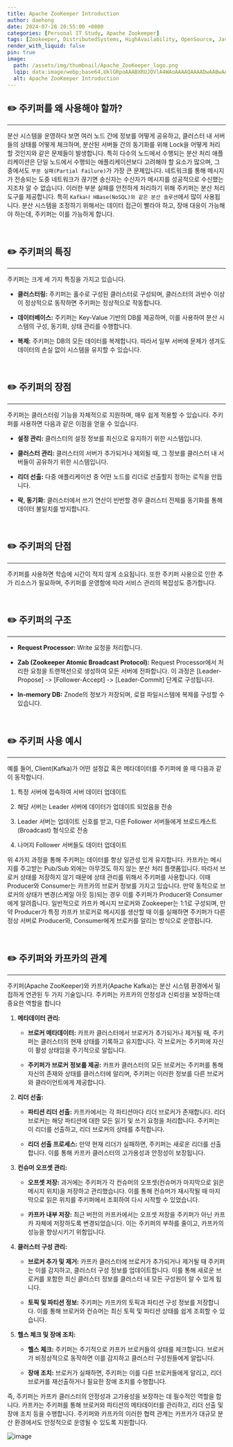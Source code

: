 ```yaml
---
title: Apache ZooKeeper Introduction
author: daehong
date: 2024-07-28 20:55:00 +0800
categories: [Personal IT Study, Apache Zookeeper]
tags: [Zookeeper, DistributedSystems, HighAvailability, OpenSource, JavaAPI]
render_with_liquid: false
pin: true
image:
  path: /assets/img/thumbnail/Apache_ZooKeeper_logo.png
  lqip: data:image/webp;base64,UklGRpoAAABXRUJQVlA4WAoAAAAQAAAADwAABwAAQUxQSDIAAAARL0AmbZurmr57yyIiqE8oiG0bejIYEQTgqiDA9vqnsUSI6H+oAERp2HZ65qP/VIAWAFZQOCBCAAAA8AEAnQEqEAAIAAVAfCWkAALp8sF8rgRgAP7o9FDvMCkMde9PK7euH5M1m6VWoDXf2FkP3BqV0ZYbO6NA/VFIAAAA
  alt: Apache ZooKeeper Introduction
---
```


## ✏️ 주키퍼를 왜 사용해야 할까?
---
분산 시스템을 운영하다 보면 여러 노드 간에 정보를 어떻게 공유하고, 클러스터 내 서버들의 상태를 어떻게 체크하며,
분산된 서버들 간의 동기화를 위해 Lock을 어떻게 처리할 것인지와 같은 문제들이 발생합니다.
특히 다수의 노드에서 수행되는 분산 처리 애플리케이션은 단일 노드에서 수행되는 애플리케이션보다 고려해야 할 요소가 많으며,
그 중에서도 `부분 실패(Partial Failure)`가 가장 큰 문제입니다.
네트워크를 통해 메시지가 전송되는 도중 네트워크가 끊기면 송신자는 수신자가 메시지를 성공적으로 수신했는지조차 알 수 없습니다.
이러한 부분 실패를 안전하게 처리하기 위해 주키퍼는 분산 처리 도구를 제공합니다.
특히 `Kafka나 HBase(NoSQL)와 같은 분산 솔루션`에서 많이 사용됩니다.
분산 시스템을 조정하기 위해서는 데이터 접근이 빨라야 하고, 장애 대응이 가능해야 하는데, 주키퍼는 이를 가능하게 합니다.

<br>

## ✏️ 주키퍼의 특징
---
주키퍼는 크게 세 가지 특징을 가지고 있습니다.

- **클러스터링:** 주키퍼는 홀수로 구성된 클러스터로 구성되며, 클러스터의 과반수 이상이 정상적으로 동작하면 주키퍼는 정상적으로 작동합니다.

- **데이터베이스:** 주키퍼는 Key-Value 기반의 DB를 제공하며, 이를 사용하여 분산 시스템의 구성, 동기화, 상태 관리를 수행합니다.

- **복제:** 주키퍼는 DB의 모든 데이터를 복제합니다. 따라서 일부 서버에 문제가 생겨도 데이터의 손실 없이 시스템을 유지할 수 있습니다.

<br>

## ✏️ 주키퍼의 장점
---
주키퍼는 클러스터링 기능을 자체적으로 지원하며, 매우 쉽게 적용할 수 있습니다. 주키퍼를 사용하면 다음과 같은 이점을 얻을 수 있습니다.

- **설정 관리:** 클러스터의 설정 정보를 최신으로 유지하기 위한 시스템입니다.

- **클러스터 관리:** 클러스터의 서버가 추가되거나 제외될 때, 그 정보를 클러스터 내 서버들이 공유하기 위한 시스템입니다.

- **리더 선출:** 다중 애플리케이션 중 어떤 노드를 리더로 선출할지 정하는 로직을 만듭니다.

- **락, 동기화:** 클러스터에서 쓰기 연산이 빈번할 경우 클러스터 전체를 동기화를 통해 데이터 불일치를 방지합니다.

<br>

## ✏️ 주키퍼의 단점
---
주키퍼를 사용하면 학습에 시간이 적지 않게 소요됩니다. 또한 주키퍼 사용으로 인한 추가 리소스가 필요하며, 주키퍼를 운영함에 따라 서비스 관리의 복잡성도 증가합니다.

<br>

## ✏️ 주키퍼의 구조
---

- **Request Processor:** Write 요청을 처리합니다.

- **Zab (Zookeeper Atomic Broadcast Protocol):** Request Processor에서 처리한 요청을 트랜잭션으로 생성하여 모든 서버에 전파합니다. 이 과정은 [Leader-Propose] -> [Follower-Accept] -> [Leader-Commit] 단계로 구성됩니다.

- **In-memory DB:** Znode의 정보가 저장되며, 로컬 파일시스템에 복제를 구성할 수 있습니다.

<br>

## ✏️ 주키퍼 사용 예시
---
예를 들어, Client(Kafka)가 어떤 설정값 혹은 메타데이터를 주키퍼에 쓸 때 다음과 같이 동작합니다.

1. 특정 서버에 접속하여 서버 데이터 업데이트

2. 해당 서버는 Leader 서버에 데이터가 업데이트 되었음을 전송

3. Leader 서버는 업데이트 신호를 받고, 다른 Follower 서버들에게 브로드캐스트(Broadcast) 형식으로 전송

4. 나머지 Follower 서버들도 데이터 업데이트

위 4가지 과정을 통해 주키퍼는 데이터를 항상 일관성 있게 유지합니다.
카프카는 메시지를 주고받는 Pub/Sub 외에는 아무것도 하지 않는 분산 처리 플랫폼입니다.
따라서 브로커 상태를 저장하지 않기 때문에 상태 관리를 위해서 주키퍼를 사용합니다.
이때 Producer와 Consumer는 카프카의 브로커 정보를 가지고 있습니다.
만약 동적으로 브로커의 상태가 변경(스케일 아웃 등)되는 경우 이를 주키퍼가 Producer와 Consumer에게 알려줍니다.
일반적으로 카프카 메시지 브로커와 Zookeeper는 1:1로 구성되며,
만약 Producer가 특정 카프카 브로커로 메시지를 생산할 때
이를 실패하면 주키퍼가 다른 정상 서버로 Producer와, Consumer에게 브로커를 알리는 방식으로 운영됩니다.

<br>

## ✏️ 주키퍼와 카프카의 관계
---
주키퍼(Apache ZooKeeper)와 카프카(Apache Kafka)는 분산 시스템 환경에서 밀접하게 연관된 두 가지 기술입니다.
주키퍼는 카프카의 안정성과 신뢰성을 보장하는데 중요한 역할을 합니다

1. **메타데이터 관리:**

	- **브로커 메타데이터:** 카프카 클러스터에서 브로커가 추가되거나 제거될 때, 주키퍼는 클러스터의 현재 상태를 기록하고 유지합니다. 각 브로커는 주키퍼에 자신이 활성 상태임을 주기적으로 알립니다.

	- **주키퍼가 브로커 정보를 제공:** 카프카 클러스터의 모든 브로커는 주키퍼를 통해 자신의 존재와 상태를 클러스터에 알리며, 주키퍼는 이러한 정보를 다른 브로커와 클라이언트에게 제공합니다.

2. **리더 선출:**

	- **파티션 리더 선출:** 카프카에서는 각 파티션마다 리더 브로커가 존재합니다. 리더 브로커는 해당 파티션에 대한 모든 읽기 및 쓰기 요청을 처리합니다. 주키퍼는 이 리더를 선출하고, 리더 브로커의 상태를 추적합니다.

	- **리더 선출 프로세스:** 만약 현재 리더가 실패하면, 주키퍼는 새로운 리더를 선출합니다. 이를 통해 카프카 클러스터의 고가용성과 안정성이 보장됩니다.

3. **컨슈머 오프셋 관리:**

	- **오프셋 저장:** 과거에는 주키퍼가 각 컨슈머의 오프셋(컨슈머가 마지막으로 읽은 메시지 위치)을 저장하고 관리했습니다. 이를 통해 컨슈머가 재시작될 때 마지막으로 읽은 위치를 주키퍼에서 조회하여 다시 시작할 수 있었습니다.

	- **카프카 내부 저장:** 최근 버전의 카프카에서는 오프셋 저장을 주키퍼가 아닌 카프카 자체에 저장하도록 변경되었습니다. 이는 주키퍼의 부하를 줄이고, 카프카의 성능을 향상시키기 위함입니다.

4. **클러스터 구성 관리:**

	- **브로커 추가 및 제거:** 카프카 클러스터에 브로커가 추가되거나 제거될 때 주키퍼는 이를 감지하고, 클러스터 구성 정보를 업데이트합니다. 이를 통해 새로운 브로커를 포함한 최신 클러스터 정보를 클러스터 내 모든 구성원이 알 수 있게 됩니다.

	- **토픽 및 파티션 정보:** 주키퍼는 카프카의 토픽과 파티션 구성 정보를 저장합니다. 이를 통해 브로커와 컨슈머는 최신 토픽 및 파티션 상태를 쉽게 조회할 수 있습니다.

5. **헬스 체크 및 장애 조치:**

	- **헬스 체크:** 주키퍼는 주기적으로 카프카 브로커들의 상태를 체크합니다. 브로커가 비정상적으로 동작하면 이를 감지하고 클러스터 구성원들에게 알립니다.

	- **장애 조치:** 브로커가 실패하면, 주키퍼는 이를 다른 브로커들에게 알리고, 리더 브로커를 재선출하거나 필요한 장애 조치를 수행합니다.


즉, 주키퍼는 카프카 클러스터의 안정성과 고가용성을 보장하는 데 필수적인 역할을 합니다.
카프카는 주키퍼를 통해 브로커와 파티션의 메타데이터를 관리하고, 리더 선출 및 장애 조치 등을 수행합니다.
주키퍼와 카프카의 이러한 협력 관계는 카프카가 대규모 분산 환경에서도 안정적으로 운영될 수 있도록 지원합니다.

![image](https://github.com/user-attachments/assets/342ee679-4288-41fa-9d24-5bdd23d2b1d0)